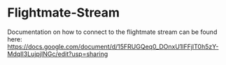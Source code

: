 # Flightmate-Stream

Documentation on how to connect to the flightmate stream can be found here:
https://docs.google.com/document/d/15FRUGQeq0_DOnxU1lFFjlT0h5zY-MdqII3LujpjINGc/edit?usp=sharing
